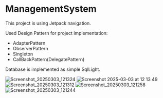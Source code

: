 # ManagementSystem

This project is using Jetpack navigation.

Used Design Pattern for project implementation:

- AdapterPattern
- ObserverPattern
- Singleton
- CallBackPattern(DelegatePattern)

  
Database is implemented as simple SqlLight.

![Screenshot_20250303_121324](https://github.com/user-attachments/assets/2648e188-2562-404c-a3b8-93ac3dae2ccc)
![Screenshot 2025-03-03 at 12 13 49](https://github.com/user-attachments/assets/c031abf3-db0c-4e02-b89f-f63049cdebd2)
![Screenshot_20250303_121312](https://github.com/user-attachments/assets/49441f49-dafa-41cf-8c36-d8cb25e9cc69)
![Screenshot_20250303_121258](https://github.com/user-attachments/assets/ea70c52b-1ba5-4c10-9b08-f914efbf8ed9)
![Screenshot_20250303_121244](https://github.com/user-attachments/assets/9af4cf04-bab9-4e6b-ba7b-c03893f8e32b)
